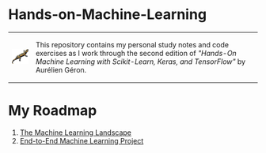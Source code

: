 # Hands-on-Machine-Learning

<table>
  <tr>
    <td align="center">
      <img src="imgs/bookcover.png" width="120px;" alt="Book cover"/>
    </td>
    <td align="left">
      <p>This repository contains my personal study notes and code exercises as I work through the second edition of <em>"Hands-On Machine Learning with Scikit-Learn, Keras, and TensorFlow"</em> by Aurélien Géron.</p>
    </td>
  </tr>
</table>
    
# My Roadmap
1) [The Machine Learning Landscape](https://github.com/RafaelaAbrahao/Hands-on-Machine-Learning/blob/main/01-Machine-Learning-Landscape.ipynb)
2) [End-to-End Machine Learning Project](https://github.com/RafaelaAbrahao/Hands-on-Machine-Learning/blob/main/02-End-to-End-Machine-Learning-Project.ipynb)

